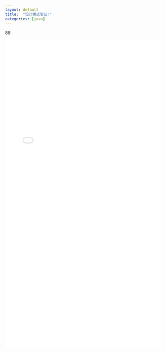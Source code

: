 ```yaml
---
layout: default
title:  "设计模式笔记!"
categories: [java]
---
```

88
<iframe style="overflow-x:hidden;" id="mainiframe" width="100%" height="1000" src="html/2019-12-18-设计模式笔记.html"  frameborder="0" scrolling="auto"></iframe>
<script>
	function changeFrameHeight(){
        var ifm= document.getElementById("mainiframe");
        ifm.height=document.documentElement.clientHeight-60;
    }

	changeFrameHeight();

    window.onresize=function(){ changeFrameHeight();}
</script>
